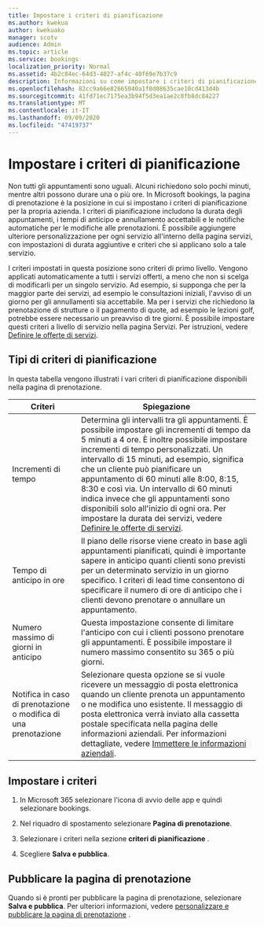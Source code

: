 ```yaml
---
title: Impostare i criteri di pianificazione
ms.author: kwekua
author: kwekuako
manager: scotv
audience: Admin
ms.topic: article
ms.service: bookings
localization_priority: Normal
ms.assetid: 4b2c84ec-64d3-4027-af4c-40f69e7b37c9
description: Informazioni su come impostare i criteri di pianificazione per la propria azienda. I criteri di pianificazione includono la durata degli appuntamenti, nonché i tempi di cancellazione e di lead accettabili.
ms.openlocfilehash: 82cc9a66e82665040a1f0d08635cae10cd413d4b
ms.sourcegitcommit: 41fd71ec7175ea3b94f5d3ea1ae2c8fb8dc84227
ms.translationtype: MT
ms.contentlocale: it-IT
ms.lasthandoff: 09/09/2020
ms.locfileid: "47419737"
---
```

# <a name="set-your-scheduling-policies"></a>Impostare i criteri di pianificazione

Non tutti gli appuntamenti sono uguali. Alcuni richiedono solo pochi minuti, mentre altri possono durare una o più ore. In Microsoft bookings, la pagina di prenotazione è la posizione in cui si impostano i criteri di pianificazione per la propria azienda. I criteri di pianificazione includono la durata degli appuntamenti, i tempi di anticipo e annullamento accettabili e le notifiche automatiche per le modifiche alle prenotazioni. È possibile aggiungere ulteriore personalizzazione per ogni servizio all'interno della pagina servizi, con impostazioni di durata aggiuntive e criteri che si applicano solo a tale servizio.

I criteri impostati in questa posizione sono criteri di primo livello. Vengono applicati automaticamente a tutti i servizi offerti, a meno che non si scelga di modificarli per un singolo servizio. Ad esempio, si supponga che per la maggior parte dei servizi, ad esempio le consultazioni iniziali, l'avviso di un giorno per gli annullamenti sia accettabile. Ma per i servizi che richiedono la prenotazione di strutture o il pagamento di quote, ad esempio le lezioni golf, potrebbe essere necessario un preavviso di tre giorni. È possibile impostare questi criteri a livello di servizio nella pagina Servizi. Per istruzioni, vedere [Definire le offerte di servizi](define-service-offerings.md).

## <a name="types-of-scheduling-policies"></a>Tipi di criteri di pianificazione

In questa tabella vengono illustrati i vari criteri di pianificazione disponibili nella pagina di prenotazione.

| Criteri | Spiegazione |
|---|---|
| Incrementi di tempo | Determina gli intervalli tra gli appuntamenti. È possibile impostare gli incrementi di tempo da 5 minuti a 4 ore. È inoltre possibile impostare incrementi di tempo personalizzati. Un intervallo di 15 minuti, ad esempio, significa che un cliente può pianificare un appuntamento di 60 minuti alle 8:00, 8:15, 8:30 e così via. Un intervallo di 60 minuti indica invece che gli appuntamenti sono disponibili solo all'inizio di ogni ora. Per impostare la durata dei servizi, vedere [Definire le offerte di servizi](define-service-offerings.md). |
| Tempo di anticipo in ore | Il piano delle risorse viene creato in base agli appuntamenti pianificati, quindi è importante sapere in anticipo quanti clienti sono previsti per un determinato servizio in un giorno specifico. I criteri di lead time consentono di specificare il numero di ore di anticipo che i clienti devono prenotare o annullare un appuntamento. |
| Numero massimo di giorni in anticipo | Questa impostazione consente di limitare l'anticipo con cui i clienti possono prenotare gli appuntamenti. È possibile impostare il numero massimo consentito su 365 o più giorni. |
| Notifica in caso di prenotazione o modifica di una prenotazione | Selezionare questa opzione se si vuole ricevere un messaggio di posta elettronica quando un cliente prenota un appuntamento o ne modifica uno esistente. Il messaggio di posta elettronica verrà inviato alla cassetta postale specificata nella pagina delle informazioni aziendali. Per informazioni dettagliate, vedere [Immettere le informazioni aziendali](enter-business-information.md).   |

## <a name="set-your-policies"></a>Impostare i criteri

1. In Microsoft 365 selezionare l'icona di avvio delle app e quindi selezionare bookings.

1. Nel riquadro di spostamento selezionare **Pagina di prenotazione**.

1. Selezionare i criteri nella sezione **criteri di pianificazione** .

1. Scegliere **Salva e pubblica**.

## <a name="publish-the-booking-page"></a>Pubblicare la pagina di prenotazione

Quando si è pronti per pubblicare la pagina di prenotazione, selezionare **Salva e pubblica**. Per ulteriori informazioni, vedere [personalizzare e pubblicare la pagina di prenotazione](customize-booking-page.md) .
